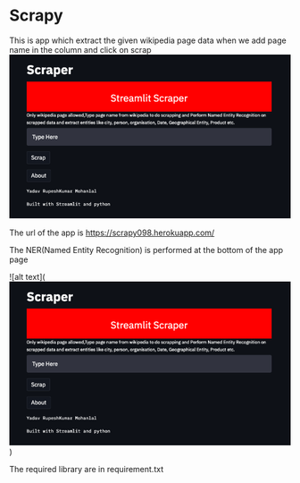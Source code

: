 # Scrapy

This is app which extract the given wikipedia page data
when we add page name in the column and click on scrap
![alt text](https://github.com/rupeshyadav08/Scrapy/blob/main/Screenshot%202021-04-11%20at%2017.05.50.png)


The url of the app is
https://scrapy098.herokuapp.com/

The  NER(Named Entity Recognition)  is performed  at the bottom of the app page

![alt text](![alt text](https://github.com/rupeshyadav08/Scrapy/blob/main/Screenshot%202021-04-11%20at%2017.05.50.png))


The required library are in requirement.txt


